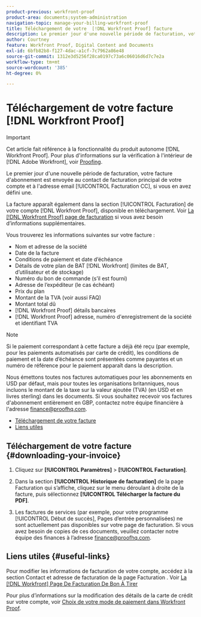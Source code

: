 ```yaml
---
product-previous: workfront-proof
product-area: documents;system-administration
navigation-topic: manage-your-billing-workfront-proof
title: Téléchargement de votre  [!DNL Workfront Proof] facture
description: Le premier jour d'une nouvelle période de facturation, votre facture d'abonnement est envoyée au contact de facturation principal de votre compte et à l'adresse email de facturation CC, si celle-ci est définie.
author: Courtney
feature: Workfront Proof, Digital Content and Documents
exl-id: 6bfb82b8-f127-4dac-a1cf-7c7962a86e48
source-git-commit: 1312e3d5256f28ca0197c73a6c06016d6d7c7e2a
workflow-type: tm+mt
source-wordcount: '385'
ht-degree: 0%

---
```


# Téléchargement de votre facture [!DNL Workfront Proof]

>[!IMPORTANT]
>
>Cet article fait référence à la fonctionnalité du produit autonome [!DNL Workfront Proof]. Pour plus d&#39;informations sur la vérification à l&#39;intérieur de [!DNL Adobe Workfront], voir [Proofing](../../../review-and-approve-work/proofing/proofing.md).

Le premier jour d&#39;une nouvelle période de facturation, votre facture d&#39;abonnement est envoyée au contact de facturation principal de votre compte et à l&#39;adresse email [!UICONTROL Facturation CC], si vous en avez défini une.

La facture apparaît également dans la section [!UICONTROL Facturation] de votre compte [!DNL Workfront Proof], disponible en téléchargement. Voir [La  [!DNL Workfront Proof] page de facturation](../../../workfront-proof/wp-billingsettings/manage-your-billing/wp-billing-page.md) si vous avez besoin d’informations supplémentaires.

Vous trouverez les informations suivantes sur votre facture :

* Nom et adresse de la société
* Date de la facture
* Conditions de paiement et date d’échéance
* Détails de votre plan de BAT [!DNL Workfront] (limites de BAT, d’utilisateur et de stockage)
* Numéro du bon de commande (s’il est fourni)
* Adresse de l’expéditeur (le cas échéant)
* Prix du plan
* Montant de la TVA (voir aussi FAQ)
* Montant total dû
* [!DNL Workfront Proof] détails bancaires
* [!DNL Workfront Proof] adresse, numéro d&#39;enregistrement de la société et identifiant TVA

>[!NOTE]
>
> Si le paiement correspondant à cette facture a déjà été reçu (par exemple, pour les paiements automatisés par carte de crédit), les conditions de paiement et la date d’échéance sont présentées comme payantes et un numéro de référence pour le paiement apparaît dans la description.

Nous émettons toutes nos factures automatiques pour les abonnements en USD par défaut, mais pour toutes les organisations britanniques, nous incluons le montant de la taxe sur la valeur ajoutée (TVA) (en USD et en livres sterling) dans les documents. Si vous souhaitez recevoir vos factures d&#39;abonnement entièrement en GBP, contactez notre équipe financière à l&#39;adresse [finance@proofhq.com](mailto:finance@proofhq.com).

* [Téléchargement de votre facture](#downloading-your-invoice)
* [Liens utiles](#useful-links)

## Téléchargement de votre facture {#downloading-your-invoice}

1. Cliquez sur **[!UICONTROL Paramètres]** > **[!UICONTROL Facturation]**.

1. Dans la section **[!UICONTROL Historique de facturation]** de la page Facturation qui s’affiche, cliquez sur le menu déroulant à droite de la facture, puis sélectionnez **[!UICONTROL Télécharger la facture du PDF]**.

1. Les factures de services (par exemple, pour votre programme [!UICONTROL Début de succès], Pages d’entrée personnalisées) ne sont actuellement pas disponibles sur votre page de facturation. Si vous avez besoin de copies de ces documents, veuillez contacter notre équipe des finances à l’adresse finance@proofhq.com.

## Liens utiles {#useful-links}

Pour modifier les informations de facturation de votre compte, accédez à la section Contact et adresse de facturation de la page Facturation . Voir [La  [!DNL Workfront] Page De Facturation De Bon À Tirer](../../../workfront-proof/wp-billingsettings/manage-your-billing/wp-billing-page.md)

Pour plus d’informations sur la modification des détails de la carte de crédit sur votre compte, voir [Choix de votre mode de paiement dans Workfront Proof](../../../workfront-proof/wp-billingsettings/manage-your-billing/choose-payment-method-in-wp.md).

<!--For the detailed information on payments and invoicing, see [Account Payment in Workfront Proof](../../../workfront-proof/wp-billingsettings/manage-your-billing/acct-payment-in-wp.md). -->
